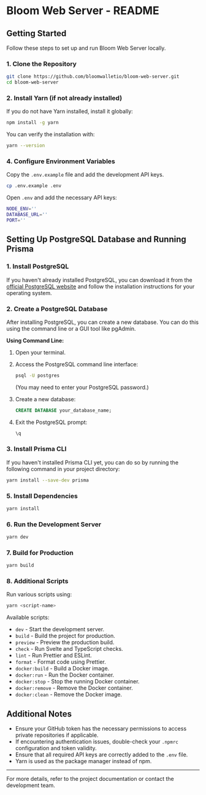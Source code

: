# Bloom Web Server - README

## Getting Started

Follow these steps to set up and run Bloom Web Server locally.

### 1. Clone the Repository

```sh
git clone https://github.com/bloomwalletio/bloom-web-server.git
cd bloom-web-server
```

### 2. Install Yarn (if not already installed)

If you do not have Yarn installed, install it globally:

```sh
npm install -g yarn
```

You can verify the installation with:

```sh
yarn --version
```

### 4. Configure Environment Variables

Copy the `.env.example` file and add the development API keys.

```sh
cp .env.example .env
```

Open `.env` and add the necessary API keys:

```sh
NODE_ENV=''
DATABASE_URL=''
PORT=''
```

## Setting Up PostgreSQL Database and Running Prisma

### 1. Install PostgreSQL

If you haven't already installed PostgreSQL, you can download it from the [official PostgreSQL website](https://www.postgresql.org/download/) and follow the installation instructions for your operating system.

### 2. Create a PostgreSQL Database

After installing PostgreSQL, you can create a new database. You can do this using the command line or a GUI tool like pgAdmin.

**Using Command Line:**

1. Open your terminal.
2. Access the PostgreSQL command line interface:
   ```bash
   psql -U postgres
   ```
   (You may need to enter your PostgreSQL password.)

3. Create a new database:
   ```sql
   CREATE DATABASE your_database_name;
   ```

4. Exit the PostgreSQL prompt:
   ```sql
   \q
   ```

### 3. Install Prisma CLI

If you haven't installed Prisma CLI yet, you can do so by running the following command in your project directory:

```sh
yarn install --save-dev prisma
```


### 5. Install Dependencies

```sh
yarn install
```

### 6. Run the Development Server

```sh
yarn dev
```

### 7. Build for Production

```sh
yarn build
```

### 8. Additional Scripts

Run various scripts using:

```sh
yarn <script-name>
```

Available scripts:

- `dev` - Start the development server.
- `build` - Build the project for production.
- `preview` - Preview the production build.
- `check` - Run Svelte and TypeScript checks.
- `lint` - Run Prettier and ESLint.
- `format` - Format code using Prettier.
- `docker:build` - Build a Docker image.
- `docker:run` - Run the Docker container.
- `docker:stop` - Stop the running Docker container.
- `docker:remove` - Remove the Docker container.
- `docker:clean` - Remove the Docker image.

## Additional Notes

- Ensure your GitHub token has the necessary permissions to access private repositories if applicable.
- If encountering authentication issues, double-check your `.npmrc` configuration and token validity.
- Ensure that all required API keys are correctly added to the `.env` file.
- Yarn is used as the package manager instead of npm.

---

For more details, refer to the project documentation or contact the development team.
